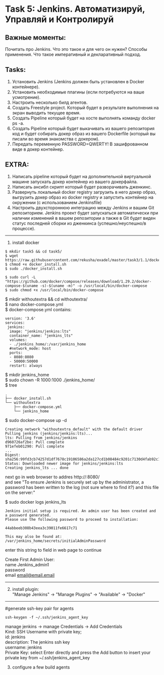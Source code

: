 # Task 5: Jenkins. Автоматизируй, Управляй и Контролируй  
   
## Важные моменты:  
Почитать про Jenkins. Что это такое и для чего он нужен? Способы применения. Что такое императивный и декларативный подход.   
  
## Tasks:  
1. Установить Jenkins (Jenkins должен быть установлен  в Docker контейнере).  
2. Установить необходимые плагины (если потребуются на ваше усмотрение).  
3. Настроить несколько билд агентов.  
4. Создать Freestyle project. Который будет в результате выполнения на экран выводить текущее время.  
5. Создать Pipeline который будет на хосте выполнять команду docker ps -a.  
6. Создать Pipeline который будет выкачивать из вашего репозитория код и будет собирать докер образ из вашего Dockerfile (который вы писали во время знакомства с докером).  
7. Передать переменную PASSWORD=QWERTY! В зашифрованном виде в докер контейнер.  
  
## EXTRA:  
1. Написать pipeline который будет на дополнительной виртуальной машине запускать докер контейнер из вашего докерфайла.  
2. Написать ансибл скрипт который будет разворачивать дженкинс.  
3. Развернуть локальный docker registry загрузить в него докер образ, выгрузить докер образ из docker registry и запустить контейнер на окружении (с использованием Jenkinsfile)  
4. Настроить двухстороннюю интеграцию между Jenkins и вашим Git репозиторием. Jenkins проект будет запускаться автоматически при наличии изменений в вашем репозитории а также в Git будет виден статус последней сборки из дженкинса (успешно/неуспешно/в процессе).  

--------
1. install docker  
```
$ mkdir task5 && cd task5/
$ wget https://raw.githubusercontent.com/rekusha/exadel/master/task3/1.1/docker_install.sh  
$ chmod +x docker_install.sh  
$ sudo ./docker_install.sh  

$ sudo curl -L "https://github.com/docker/compose/releases/download/1.29.2/docker-compose-$(uname -s)-$(uname -m)" -o /usr/local/bin/docker-compose
$ sudo chmod +x /usr/local/bin/docker-compose
```
$ mkdir withoutextra && cd withoutextra/  
$ nano docker-compose.yml  
$ docker-compose.yml contains:  
```
version: '3.6'
services:
 jenkins:
  image: "jenkins/jenkins:lts"
  container_name: "jenkins_lts"
  volumes:
  - ./jenkins_home/:/var/jenkins_home
  #network_mode: host
  ports:
  - 8080:8080
  - 50000:50000
  restart: always
```
$ mkdir jenkins_home  
$ sudo chown -R 1000:1000 ./jenkins_home/  
$ tree  
```
.
├── docker_install.sh
└── withoutextra
    ├── docker-compose.yml
    └── jenkins_home
```
$ sudo docker-compose up -d  
```
Creating network "withoutextra_default" with the default driver
Pulling jenkins (jenkins/jenkins:lts)...
lts: Pulling from jenkins/jenkins
d960726af2be: Pull complete
971efeb01290: Pull complete
...
Digest: sha256:99fd3cb74257d1df7678c19106586a2da127cd1b08484c9201c7130d4fab92c1
Status: Downloaded newer image for jenkins/jenkins:lts
Creating jenkins_lts ... done
```
next go in web browser to addres http://<youJenkinsServerIp>:8080/  
and see "To ensure Jenkins is securely set up by the administrator, a password has been written to the log (not sure where to find it?) and this file on the server:"  
   
$ sudo docker logs jenkins_lts  
```
Jenkins initial setup is required. An admin user has been created and a password generated.
Please use the following password to proceed to installation:

44abbeeb308b43eea3c39011fe6617c71

This may also be found at: /var/jenkins_home/secrets/initialAdminPassword
```
enter this string to field in web page to continue  
  
Create First Admin User:  
   name Jenkins_admin1  
   password <Password>  
   email email@email.email    

-----   
2. install plugin:  
"Manage Jenkins" -> "Manage Plugins" -> "Available" -> "Docker"  
-----   
   
#generate ssh-key pair for agents
```
ssh-keygen -f ~/.ssh/jenkins_agent_key
```
manage jenkins -> manage Credentials -> Add Credentials  
Kind: SSH Username with private key;  
id: jenkins  
description: The jenkins ssh key  
username: jenkins  
Private Key: select Enter directly and press the Add button to insert your private key from ~/.ssh/jenkins_agent_key  
   
3. configure a few build agents 
   
```

```
